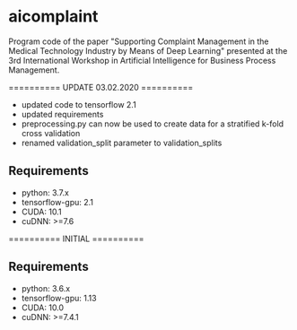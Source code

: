 # aicomplaint
Program code of the paper "Supporting Complaint Management in the Medical Technology Industry by Means of Deep Learning" presented at the 3rd International Workshop in Artificial Intelligence for Business Process Management.

========== UPDATE 03.02.2020 ==========

* updated code to tensorflow 2.1
* updated requirements
* preprocessing.py can now be used to create data for a stratified k-fold cross validation
* renamed validation_split parameter to validation_splits

## Requirements

* python: 3.7.x
* tensorflow-gpu: 2.1
* CUDA: 10.1
* cuDNN: >=7.6

========== INITIAL ==========

## Requirements

* python: 3.6.x
* tensorflow-gpu: 1.13
* CUDA: 10.0
* cuDNN: >=7.4.1
